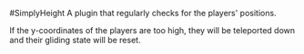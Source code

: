 #SimplyHeight
A plugin that regularly checks for the players' positions.

If the y-coordinates of the players are too high, they will be teleported down 
and their gliding state will be reset.